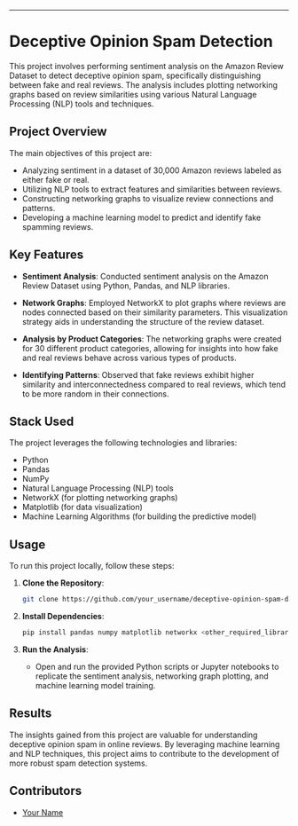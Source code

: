 ---

# Deceptive Opinion Spam Detection

This project involves performing sentiment analysis on the Amazon Review Dataset to detect deceptive opinion spam, specifically distinguishing between fake and real reviews. The analysis includes plotting networking graphs based on review similarities using various Natural Language Processing (NLP) tools and techniques.

## Project Overview

The main objectives of this project are:

- Analyzing sentiment in a dataset of 30,000 Amazon reviews labeled as either fake or real.
- Utilizing NLP tools to extract features and similarities between reviews.
- Constructing networking graphs to visualize review connections and patterns.
- Developing a machine learning model to predict and identify fake spamming reviews.

## Key Features

- **Sentiment Analysis**: Conducted sentiment analysis on the Amazon Review Dataset using Python, Pandas, and NLP libraries.
  
- **Network Graphs**: Employed NetworkX to plot graphs where reviews are nodes connected based on their similarity parameters. This visualization strategy aids in understanding the structure of the review dataset.
  
- **Analysis by Product Categories**: The networking graphs were created for 30 different product categories, allowing for insights into how fake and real reviews behave across various types of products.
  
- **Identifying Patterns**: Observed that fake reviews exhibit higher similarity and interconnectedness compared to real reviews, which tend to be more random in their connections.

## Stack Used

The project leverages the following technologies and libraries:

- Python
- Pandas
- NumPy
- Natural Language Processing (NLP) tools
- NetworkX (for plotting networking graphs)
- Matplotlib (for data visualization)
- Machine Learning Algorithms (for building the predictive model)

## Usage

To run this project locally, follow these steps:

1. **Clone the Repository**:
   ```bash
   git clone https://github.com/your_username/deceptive-opinion-spam-detection.git
   ```

2. **Install Dependencies**:
   ```bash
   pip install pandas numpy matplotlib networkx <other_required_libraries>
   ```

3. **Run the Analysis**:
   - Open and run the provided Python scripts or Jupyter notebooks to replicate the sentiment analysis, networking graph plotting, and machine learning model training.

## Results

The insights gained from this project are valuable for understanding deceptive opinion spam in online reviews. By leveraging machine learning and NLP techniques, this project aims to contribute to the development of more robust spam detection systems.

## Contributors

- [Your Name](https://github.com/aarushi-01)
